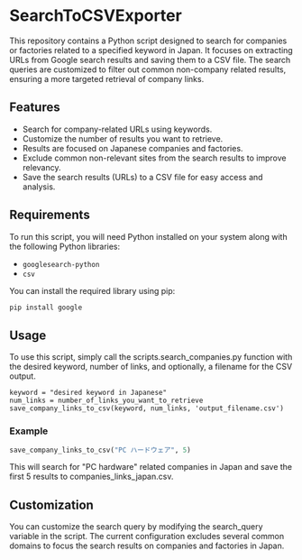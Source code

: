 # SearchToCSVExporter

This repository contains a Python script designed to search for companies or factories related to a specified keyword in Japan. It focuses on extracting URLs from Google search results and saving them to a CSV file. The search queries are customized to filter out common non-company related results, ensuring a more targeted retrieval of company links.

## Features

- Search for company-related URLs using keywords.
- Customize the number of results you want to retrieve.
- Results are focused on Japanese companies and factories.
- Exclude common non-relevant sites from the search results to improve relevancy.
- Save the search results (URLs) to a CSV file for easy access and analysis.

## Requirements

To run this script, you will need Python installed on your system along with the following Python libraries:
- `googlesearch-python`
- `csv`

You can install the required library using pip:

```bash
pip install google
```
## Usage

To use this script, simply call the scripts.search_companies.py function with the desired keyword, number of links, and optionally, a filename for the CSV output.
```
keyword = "desired keyword in Japanese"
num_links = number_of_links_you_want_to_retrieve
save_company_links_to_csv(keyword, num_links, 'output_filename.csv')
```

### Example
```python
save_company_links_to_csv("PC ハードウェア", 5)
```
This will search for "PC hardware" related companies in Japan and save the first 5 results to companies_links_japan.csv.

## Customization

You can customize the search query by modifying the search_query variable in the script. The current configuration excludes several common domains to focus the search results on companies and factories in Japan.
